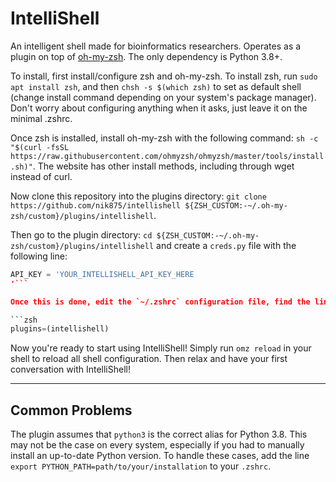 # IntelliShell

An intelligent shell made for bioinformatics researchers. Operates as a plugin on top of [oh-my-zsh](https://ohmyz.sh/#install). The only dependency is Python 3.8+.

To install, first install/configure zsh and oh-my-zsh. To install zsh, run `sudo apt install zsh`, and then `chsh -s $(which zsh)` to set as default shell (change install command depending on your system's package manager). Don't worry about configuring anything when it asks, just leave it on the minimal .zshrc.

Once zsh is installed, install oh-my-zsh with the following command: `sh -c "$(curl -fsSL https://raw.githubusercontent.com/ohmyzsh/ohmyzsh/master/tools/install.sh)"`. The website has other install methods, including through wget instead of curl.

Now clone this repository into the plugins directory: `git clone https://github.com/nik875/intellishell ${ZSH_CUSTOM:-~/.oh-my-zsh/custom}/plugins/intellishell`.

Then go to the plugin directory: `cd ${ZSH_CUSTOM:-~/.oh-my-zsh/custom}/plugins/intellishell` and create a `creds.py` file with the following line:

```python
API_KEY = 'YOUR_INTELLISHELL_API_KEY_HERE
'```

Once this is done, edit the `~/.zshrc` configuration file, find the line that says `plugins=`, and add "intellishell" to the list. The list is whitespace separated. At a bare minimum, your line should look like this (if you have no other plugins)

```zsh
plugins=(intellishell)
```

Now you're ready to start using IntelliShell! Simply run `omz reload` in your shell to reload all shell configuration. Then relax and have your first conversation with IntelliShell!

---

## Common Problems

The plugin assumes that `python3` is the correct alias for Python 3.8. This may not be the case on every system, especially if you had to manually install an up-to-date Python version. To handle these cases, add the line `export PYTHON_PATH=path/to/your/installation` to your `.zshrc`.
